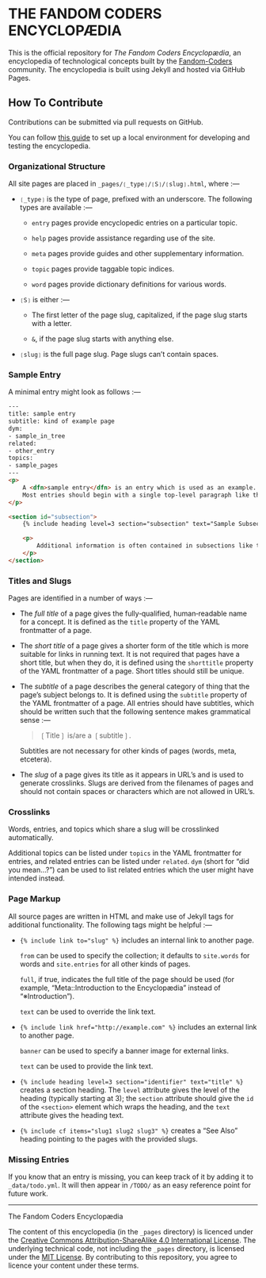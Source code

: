 # THE FANDOM CODERS ENCYCLOPÆDIA

This is the official repository for _The Fandom Coders Encyclopædia_,
  an encyclopedia of technological concepts built by the
  [Fandom-Coders][] community.
The encyclopedia is built using Jekyll and hosted via GitHub Pages.

## How To Contribute

Contributions can be submitted via pull requests on GitHub.

You can follow [this guide][GitHub-Pages-Locally] to set up a local
  environment for developing and testing the encyclopedia.

### Organizational Structure

All site pages are placed in `_pages/❲_type❳/❲S❳/❲slug❳.html`,
  where :—

+ `❲_type❳` is the type of page, prefixed with an underscore. The
  following types are available :—

    + `entry` pages provide encyclopedic entries on a particular topic.

    + `help` pages provide assistance regarding use of the site.

    + `meta` pages provide guides and other supplementary information.

    + `topic` pages provide taggable topic indices.

    + `word` pages provide dictionary definitions for various words.

+ `❲S❳` is either :—

    + The first letter of the page slug, capitalized, if the page slug
      starts with a letter.

    + `&`, if the page slug starts with anything else.

+ `❲slug❳` is the full page slug. Page slugs can’t contain spaces.

### Sample Entry

A minimal entry might look as follows :—

```html
---
title: sample entry
subtitle: kind of example page
dym:
- sample_in_tree
related:
- other_entry
topics:
- sample_pages
---
<p>
	A <dfn>sample entry</dfn> is an entry which is used as an example.
	Most entries should begin with a single top‐level paragraph like this explaining what the thing is that they describe.
</p>

<section id="subsection">
	{% include heading level=3 section="subsection" text="Sample Subsection" %}

	<p>
		Additional information is often contained in subsections like this one.
	</p>
</section>
```

### Titles and Slugs

Pages are identified in a number of ways :—

+ The *full title* of a page gives the fully‐qualified, human‐readable
    name for a concept.
  It is defined as the `title` property of the YAML frontmatter of a
    page.

+ The *short title* of a page gives a shorter form of the title which
    is more suitable for links in running text.
  It is not required that pages have a short title, but when they do,
    it is defined using the `shorttitle` property of the YAML
    frontmatter of a page.
  Short titles should still be unique.

+ The *subtitle* of a page describes the general category of thing that
    the page’s subject belongs to.
  It is defined using the `subtitle` property of the YAML frontmatter
    of a page.
  All entries should have subtitles, which should be written such that
    the following sentence makes grammatical sense :—

  > ❲Title❳ is/are a ❲subtitle❳.

  Subtitles are not necessary for other kinds of pages (words, meta,
    etcetera).

+ The *slug* of a page gives its title as it appears in URL’s and is
    used to generate crosslinks.
  Slugs are derived from the filenames of pages and should not contain
    spaces or characters which are not allowed in URL’s.

### Crosslinks

Words, entries, and topics which share a slug will be crosslinked
  automatically.

Additional topics can be listed under `topics` in the YAML frontmatter
  for entries, and related entries can be listed under `related`.
`dym` (short for “did you mean…?”) can be used to list related entries
  which the user might have intended instead.

### Page Markup

All source pages are written in HTML and make use of Jekyll tags for
  additional functionality.
The following tags might be helpful :—

+ `{% include link to="slug" %}` includes an internal link to another
    page.

    `from` can be used to specify the collection; it defaults to
      `site.words` for words and `site.entries` for all other kinds of
      pages.

    `full`, if true, indicates the full title of the page should be
      used (for example, “Meta::Introduction to the Encyclopædia”
      instead of “※Introduction”).

    `text` can be used to override the link text.

+ `{% include link href="http://example.com" %}` includes an external
    link to another page.

    `banner` can be used to specify a banner image for external links.

    `text` can be used to provide the link text.

+ `{% include heading level=3 section="identifier" text="title" %}`
    creates a section heading. The `level` attribute gives the level
    of the heading (typically starting at 3); the `section` attribute
    should give the `id` of the `<section>` element which wraps the
    heading, and the `text` attribute gives the heading text.

+ `{% include cf items="slug1 slug2 slug3" %}` creates a “See Also”
    heading pointing to the pages with the provided slugs.

### Missing Entries

If you know that an entry is missing, you can keep track of it by
  adding it to `_data/todo.yml`.
It will then appear in `/TODO/` as an easy reference point for future
  work.

 - - -

The Fandom Coders Encyclopædia

The content of this encyclopedia (in the `_pages` directory) is
  licenced under the
  [Creative Commons Attribution-ShareAlike 4.0 International License][CC BY-SA].
The underlying technical code, not including the `_pages` directory, is
  licensed under the [MIT License][].
By contributing to this repository, you agree to licence your content
  under these terms.

[CC BY-SA]: <https://creativecommons.org/licenses/by-sa/4.0/>
[Fandom-Coders]: <https://github.com/Fandom-Coders>
[GitHub-Pages-Locally]: <https://docs.github.com/en/pages/setting-up-a-github-pages-site-with-jekyll/testing-your-github-pages-site-locally-with-jekyll>
[MIT License]: <https://choosealicense.com/licenses/mit/>
